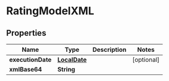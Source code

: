 # RatingModelXML

## Properties
Name | Type | Description | Notes
------------ | ------------- | ------------- | -------------
**executionDate** | [**LocalDate**](LocalDate.md) |  |  [optional]
**xmlBase64** | **String** |  | 
